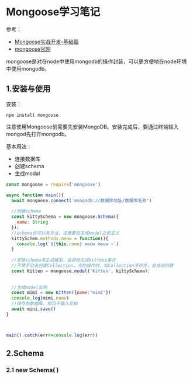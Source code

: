 # Mongoose学习笔记

参考：
- [Mongoose实战开发-基础篇](https://juejin.cn/post/6844903509356183560)
- [mongoose官网](https://mongoosejs.com/)

mongoose是对在node中使用mongodb的操作封装，可以更方便地在node环境中使用mongodb。

## 1.安装与使用
安装：
```
npm install mongoose
```
注意使用Mongoose前需要先安装MongoDB。安装完成后，要通过终端输入mongod先打开mongodb。

基本用法：
- 连接数据库
- 创建schema
- 生成modal

```javascript
const mongoose = require('mongoose')

async function main(){
  await mongoose.connect('mongodb://数据库地址/数据库名称')
  
  //创建schema
  const kittySchema = new mongoose.Schema({
    name: String
  });
  //schema也可以有方法，注意要在生成model之前定义
  kittySchem.methods.meow = function(){
    console.log(`${this.name} meow meow ~`)
  }
  
  //安装schema来生成模型，会自动生成kittens集合
  //不需手动去创建Collection，当你操作时，如Collection不存在，会自动创建
  const Kitten = mongoose.model('Kitten', kittySchema);
  
  
  //生成model实例
  const mimi = new Kitten({name:"mimi"})
  console.log(mimi.name)
  //保存到数据库，相当于插入文档
  await mini.save()
}



main().catch(err=>console.log(err))
```

## 2.Schema

### 2.1 new Schema( )